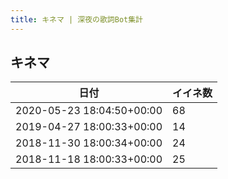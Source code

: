 ```yaml
---
title: キネマ | 深夜の歌詞Bot集計
---
```

## キネマ

|日付|イイネ数|
|-|-|
|2020-05-23 18:04:50+00:00|68|
|2019-04-27 18:00:33+00:00|14|
|2018-11-30 18:00:34+00:00|24|
|2018-11-18 18:00:33+00:00|25|
